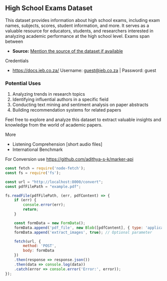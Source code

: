 ## High School Exams Dataset

This dataset provides information about high school exams, including exam names, subjects, scores, student information, and more. It serves as a valuable resource for educators, students, and researchers interested in analyzing academic performance at the high school level.
Exams span between 
- **Source:** [Mention the source of the dataset if available](https://docs.ieb.co.za/)

Credentials
- https://docs.ieb.co.za/ 
Username: guest@ieb.co.za   |   Password: guest

### Potential Uses

1. Analyzing trends in research topics
2. Identifying influential authors in a specific field
3. Conducting text mining and sentiment analysis on paper abstracts
4. Building recommendation systems for related papers

Feel free to explore and analyze this dataset to extract valuable insights and knowledge from the world of academic papers.


More 

- Listening Comprehension [short audio files]
- International Benchmark 


For Conversion use https://github.com/adithya-s-k/marker-api 


``` javascript
const fetch = require('node-fetch');
const fs = require('fs');

const url = "http://localhost:8000/convert";
const pdfFilePath = "example.pdf";

fs.readFile(pdfFilePath, (err, pdfContent) => {
    if (err) {
        console.error(err);
        return;
    }

    const formData = new FormData();
    formData.append('pdf_file', new Blob([pdfContent], { type: 'application/pdf' }), pdfFilePath);
    formData.append('extract_images', true); // Optional parameter

    fetch(url, {
        method: 'POST',
        body: formData
    })
    .then(response => response.json())
    .then(data => console.log(data))
    .catch(error => console.error('Error:', error));
});
``` 
